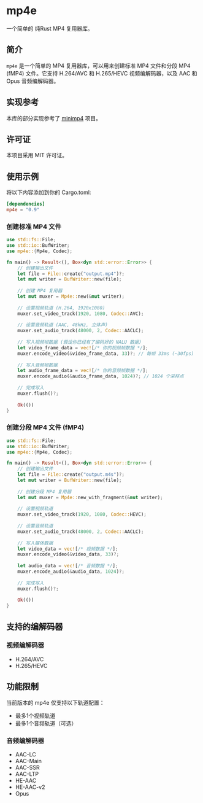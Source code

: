 # mp4e

一个简单的 纯Rust MP4 复用器库。

## 简介

`mp4e` 是一个简单的 MP4 复用器库，可以用来创建标准 MP4 文件和分段 MP4 (fMP4) 文件。它支持 H.264/AVC 和 H.265/HEVC 视频编解码器，以及 AAC 和 Opus 音频编解码器。

## 实现参考

本库的部分实现参考了 [minimp4](https://github.com/lieff/minimp4) 项目。

## 许可证

本项目采用 MIT 许可证。

## 使用示例

将以下内容添加到你的 Cargo.toml:

```toml
[dependencies]
mp4e = "0.9"
```

### 创建标准 MP4 文件

```rust
use std::fs::File;
use std::io::BufWriter;
use mp4e::{Mp4e, Codec};

fn main() -> Result<(), Box<dyn std::error::Error>> {
    // 创建输出文件
    let file = File::create("output.mp4")?;
    let mut writer = BufWriter::new(file);
    
    // 创建 MP4 复用器
    let mut muxer = Mp4e::new(&mut writer);
    
    // 设置视频轨道 (H.264, 1920x1080)
    muxer.set_video_track(1920, 1080, Codec::AVC);
    
    // 设置音频轨道 (AAC, 48kHz, 立体声)
    muxer.set_audio_track(48000, 2, Codec::AACLC);
    
    // 写入视频帧数据 (假设你已经有了编码好的 NALU 数据)
    let video_frame_data = vec![/* 你的视频帧数据 */];
    muxer.encode_video(&video_frame_data, 33)?; // 每帧 33ms (~30fps)
    
    // 写入音频帧数据
    let audio_frame_data = vec![/* 你的音频帧数据 */];
    muxer.encode_audio(&audio_frame_data, 1024)?; // 1024 个采样点
    
    // 完成写入
    muxer.flush()?;
    
    Ok(())
}
```

### 创建分段 MP4 文件 (fMP4)

```rust
use std::fs::File;
use std::io::BufWriter;
use mp4e::{Mp4e, Codec};

fn main() -> Result<(), Box<dyn std::error::Error>> {
    // 创建输出文件
    let file = File::create("output.m4s")?;
    let mut writer = BufWriter::new(file);
    
    // 创建分段 MP4 复用器
    let mut muxer = Mp4e::new_with_fragment(&mut writer);
    
    // 设置视频轨道
    muxer.set_video_track(1920, 1080, Codec::HEVC);
    
    // 设置音频轨道
    muxer.set_audio_track(48000, 2, Codec::AACLC);
    
    // 写入媒体数据
    let video_data = vec![/* 视频数据 */];
    muxer.encode_video(&video_data, 33)?;
    
    let audio_data = vec![/* 音频数据 */];
    muxer.encode_audio(&audio_data, 1024)?;
    
    // 完成写入
    muxer.flush()?;
    
    Ok(())
}
```

## 支持的编解码器

### 视频编解码器
- H.264/AVC
- H.265/HEVC

## 功能限制

当前版本的 mp4e 仅支持以下轨道配置：
- 最多1个视频轨道
- 最多1个音频轨道（可选）

### 音频编解码器
- AAC-LC
- AAC-Main
- AAC-SSR
- AAC-LTP
- HE-AAC
- HE-AAC-v2
- Opus